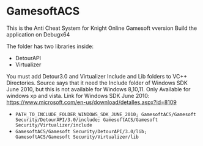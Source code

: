 # GamesoftACS
This is the Anti Cheat System for Knight Online Gamesoft vversion
Build the application on Debugx64

The folder has two libraries inside:
 - DetourAPI
 - Virtualizer

You must add Detour3.0 and Virtualizer Include and Lib folders to VC++ Directories.
Source says that it need the Include folder of Windows SDK June 2010, but this is not available for 
Windows 8,10,11. Only Available for windows xp and vista. Link for Windows SDK June 2010: https://www.microsoft.com/en-us/download/detalles.aspx?id=8109

 - `PATH_TO_INCLUDE_FOLDER_WINDOWS_SDK_JUNE_2010; GamesoftACS/Gamesoft Security/DetourAPI/3.0/include; GamesoftACS/Gamesoft Security/Virtualizer/include`
 - `GamesoftACS/Gamesoft Security/DetourAPI/3.0/lib; GamesoftACS/Gamesoft Security/Virtualizer/lib`
